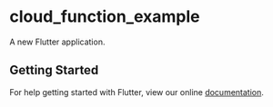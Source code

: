 # cloud_function_example

A new Flutter application.

## Getting Started

For help getting started with Flutter, view our online
[documentation](https://flutter.io/).
